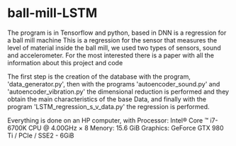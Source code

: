 # ball-mill-LSTM
The program is in Tensorflow and python, based in DNN
is a regression for a ball mill machine 
This is a regression for the sensor that measures the level 
of material inside the ball mill, we used two types of sensors, 
sound and accelerometer.
For the most interested there is a paper with all the information about this project and code

The first step is the creation of the database with the program, 'data_generator.py', then with the programs
'autoencoder_sound.py' and 'autoencoder_vibration.py' the dimensional reduction is performed and they obtain the main
characteristics of the base Data, and finally with the program 'LSTM_regression_s_v_data.py' the regression is performed.

Everything is done on an HP computer, with 
Processor: Intel® Core ™ i7-6700K CPU @ 4.00GHz × 8
Menory: 15.6 GiB
Graphics: GeForce GTX 980 Ti / PCIe / SSE2 - 6GiB

